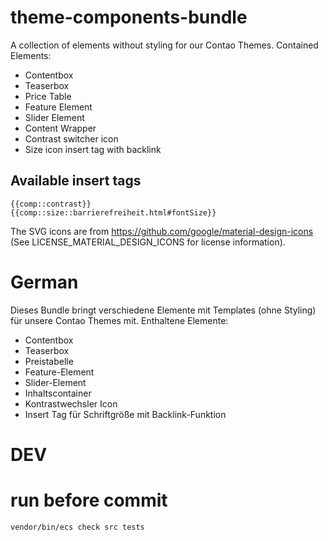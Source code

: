 # theme-components-bundle

A collection of elements without styling for our Contao Themes.
Contained Elements:

- Contentbox
- Teaserbox
- Price Table
- Feature Element
- Slider Element
- Content Wrapper
- Contrast switcher icon
- Size icon insert tag with backlink

## Available insert tags

    {{comp::contrast}}
    {{comp::size::barrierefreiheit.html#fontSize}}

The SVG icons are from https://github.com/google/material-design-icons (See LICENSE_MATERIAL_DESIGN_ICONS for license information).

# German

Dieses Bundle bringt verschiedene Elemente mit Templates (ohne Styling) für unsere Contao Themes mit.
Enthaltene Elemente:

- Contentbox
- Teaserbox
- Preistabelle
- Feature-Element
- Slider-Element
- Inhaltscontainer
- Kontrastwechsler Icon
- Insert Tag für Schriftgröße mit Backlink-Funktion

# DEV
# run before commit

    vendor/bin/ecs check src tests
